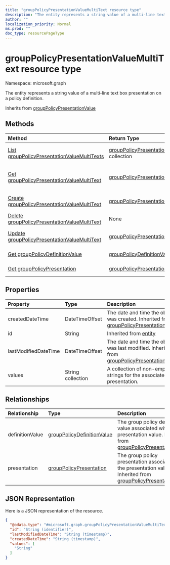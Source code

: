 ```yaml
---
title: "groupPolicyPresentationValueMultiText resource type"
description: "The entity represents a string value of a multi-line text box presentation on a policy definition."
author: ""
localization_priority: Normal
ms.prod: ""
doc_type: resourcePageType
---
```


# groupPolicyPresentationValueMultiText resource type


Namespace: microsoft.graph

The entity represents a string value of a multi-line text box presentation on a policy definition.


Inherits from [groupPolicyPresentationValue](../resources/grouppolicypresentationvalue.md)

## Methods
|Method|Return Type|Description|
|:---|:---|:---|
|[List groupPolicyPresentationValueMultiTexts](../api/grouppolicypresentationvaluemultitext-list.md)|[groupPolicyPresentationValueMultiText](../resources/grouppolicypresentationvaluemultitext.md) collection|List properties and relationships of the [groupPolicyPresentationValueMultiText](../resources/grouppolicypresentationvaluemultitext.md) objects.|
|[Get groupPolicyPresentationValueMultiText](../api/grouppolicypresentationvaluemultitext-get.md)|[groupPolicyPresentationValueMultiText](../resources/grouppolicypresentationvaluemultitext.md)|Read properties and relationships of the [groupPolicyPresentationValueMultiText](../resources/grouppolicypresentationvaluemultitext.md) object.|
|[Create groupPolicyPresentationValueMultiText](../api/grouppolicypresentationvaluemultitext-create.md)|[groupPolicyPresentationValueMultiText](../resources/grouppolicypresentationvaluemultitext.md)|Create a new [groupPolicyPresentationValueMultiText](../resources/grouppolicypresentationvaluemultitext.md) object.|
|[Delete groupPolicyPresentationValueMultiText](../api/grouppolicypresentationvaluemultitext-delete.md)|None|Deletes a [groupPolicyPresentationValueMultiText](../resources/grouppolicypresentationvaluemultitext.md).|
|[Update groupPolicyPresentationValueMultiText](../api/grouppolicypresentationvaluemultitext-update.md)|[groupPolicyPresentationValueMultiText](../resources/grouppolicypresentationvaluemultitext.md)|Update the properties of a [groupPolicyPresentationValueMultiText](../resources/grouppolicypresentationvaluemultitext.md) object.|
|[Get groupPolicyDefinitionValue](../api/grouppolicydefinitionvalue-get.md)|[groupPolicyDefinitionValue](../resources/grouppolicydefinitionvalue.md)|Read properties and relationships of the [groupPolicyDefinitionValue](../resources/grouppolicydefinitionvalue.md) object.|
|[Get groupPolicyPresentation](../api/grouppolicypresentation-get.md)|[groupPolicyPresentation](../resources/grouppolicypresentation.md)|Read properties and relationships of the [groupPolicyPresentation](../resources/grouppolicypresentation.md) object.|

## Properties
|Property|Type|Description|
|:---|:---|:---|
|createdDateTime|DateTimeOffset|The date and time the object was created. Inherited from [groupPolicyPresentationValue](../resources/grouppolicypresentationvalue.md)|
|id|String| Inherited from [entity](../resources/entity.md)|
|lastModifiedDateTime|DateTimeOffset|The date and time the object was last modified. Inherited from [groupPolicyPresentationValue](../resources/grouppolicypresentationvalue.md)|
|values|String collection|A collection of non-empty strings for the associated presentation.|

## Relationships
|Relationship|Type|Description|
|:---|:---|:---|
|definitionValue|[groupPolicyDefinitionValue](../resources/grouppolicydefinitionvalue.md)|The group policy definition value associated with the presentation value. Inherited from [groupPolicyPresentationValue](../resources/grouppolicypresentationvalue.md)|
|presentation|[groupPolicyPresentation](../resources/grouppolicypresentation.md)|The group policy presentation associated with the presentation value. Inherited from [groupPolicyPresentationValue](../resources/grouppolicypresentationvalue.md)|

## JSON Representation
Here is a JSON representation of the resource.
<!-- {
  "blockType": "resource",
  "keyProperty": "id",
  "@odata.type": "microsoft.graph.groupPolicyPresentationValueMultiText",
  "baseType": "microsoft.graph.groupPolicyPresentationValue",
  "openType": false
}
-->
``` json
{
  "@odata.type": "#microsoft.graph.groupPolicyPresentationValueMultiText",
  "id": "String (identifier)",
  "lastModifiedDateTime": "String (timestamp)",
  "createdDateTime": "String (timestamp)",
  "values": [
    "String"
  ]
}
```

